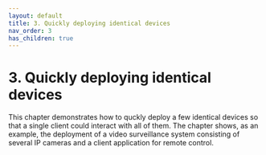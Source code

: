 ```yaml
---
layout: default
title: 3. Quickly deploying identical devices
nav_order: 3
has_children: true
---
```


# 3. Quickly deploying identical devices

This chapter demonstrates how to quckly deploy a few identical devices so that a single client could interact with all of them. The chapter shows, as an example, the deployment of a video surveillance system consisting of several IP cameras and a client application for remote control.